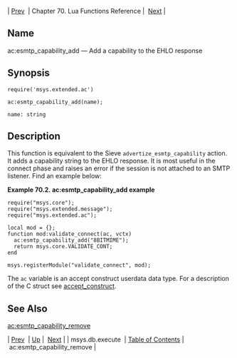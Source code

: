 | [Prev](lua.ref.msys.db.execute)  | Chapter 70. Lua Functions Reference |  [Next](lua.ref.ac_esmtp_capability_remove) |

<a name="lua.ref.ac_esmtp_capability_add"></a>
## Name

ac:esmtp_capability_add — Add a capability to the EHLO response

<a name="idp14867552"></a>
## Synopsis

`require('msys.extended.ac')`

`ac:esmtp_capability_add(name);`

`name: string`<a name="idp14871168"></a>
## Description

This function is equivalent to the Sieve `advertize_esmtp_capability` action. It adds a capability string to the EHLO response. It is most useful in the connect phase and raises an error if the session is not attached to an SMTP listener. Find an example below:

<a name="lua.ref.ac_esmtp_capability_add.example"></a>

**Example 70.2. ac:esmtp_capability_add example**

```
require("msys.core");
require("msys.extended.message");
require("msys.extended.ac");

local mod = {};
function mod:validate_connect(ac, vctx)
  ac:esmtp_capability_add("8BITMIME");
  return msys.core.VALIDATE_CONT;
end

msys.registerModule("validate_connect", mod);
```

The `ac` variable is an accept construct userdata data type. For a description of the C struct see [accept_construct](https://support.messagesystems.com/docs/web-c-api/structs.accept_construct).

<a name="idp14877728"></a>
## See Also

[ac:esmtp_capability_remove](lua.ref.ac_esmtp_capability_remove "ac:esmtp_capability_remove")

| [Prev](lua.ref.msys.db.execute)  | [Up](lua.function.details) |  [Next](lua.ref.ac_esmtp_capability_remove) |
| msys.db.execute  | [Table of Contents](index) |  ac:esmtp_capability_remove |

